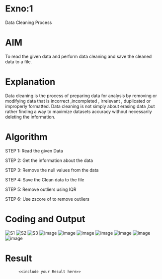 # Exno:1
Data Cleaning Process

# AIM
To read the given data and perform data cleaning and save the cleaned data to a file.

# Explanation
Data cleaning is the process of preparing data for analysis by removing or modifying data that is incorrect ,incompleted , irrelevant , duplicated or improperly formatted. Data cleaning is not simply about erasing data ,but rather finding a way to maximize datasets accuracy without necessarily deleting the information.

# Algorithm
STEP 1: Read the given Data

STEP 2: Get the information about the data

STEP 3: Remove the null values from the data

STEP 4: Save the Clean data to the file

STEP 5: Remove outliers using IQR

STEP 6: Use zscore of to remove outliers

# Coding and Output
![S1](https://github.com/user-attachments/assets/78d0c373-4558-4f11-9824-d57a4bed304b)
![S2](https://github.com/user-attachments/assets/c09e6ee6-f4e0-4ca7-a4c2-07d0884d0c95)
![S3](https://github.com/user-attachments/assets/9842823b-d8cb-4282-aba5-d02c443092fe)
![image](https://github.com/user-attachments/assets/24a2d5f7-8a0b-4376-92f6-31cea8da65b6)
![image](https://github.com/user-attachments/assets/f125a4e7-d4c3-45b0-b8c7-fbcdb1db2afd)
![image](https://github.com/user-attachments/assets/64157754-8f18-44c2-b6de-8aa2ecf82b43)
![image](https://github.com/user-attachments/assets/a258ad10-822a-4f0d-8012-37476e91f299)
![image](https://github.com/user-attachments/assets/35775f25-776b-4736-95e4-c091a7b539fa)
![image](https://github.com/user-attachments/assets/62c7ceb9-9572-4dbd-ac1a-318f01850763)
![image](https://github.com/user-attachments/assets/9875701e-256a-4780-aeb0-446e89114739)







# Result
          <<include your Result here>>
